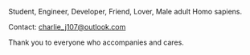    Student, Engineer, Developer, Friend, Lover, Male adult Homo sapiens.

   Contact: charlie_j107@outlook.com

   Thank you to everyone who accompanies and cares. 